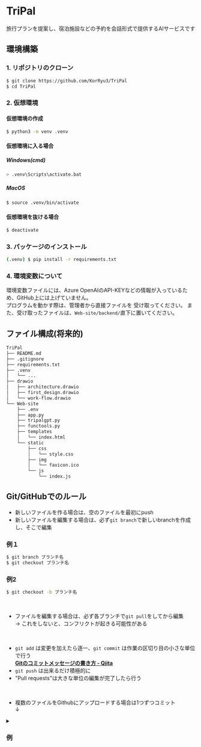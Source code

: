 # TriPal
旅行プランを提案し、宿泊施設などの予約を会話形式で提供するAIサービスです


## 環境構築
### 1. リポジトリのクローン
```bash
$ git clone https://github.com/KorRyu3/TriPal
$ cd TriPal
```

### 2. 仮想環境
#### 仮想環境の作成
```bash
$ python3 -m venv .venv
```
#### 仮想環境に入る場合
##### Windows(cmd)
```bash
> .venv\Scripts\activate.bat
```
##### MacOS
```bash
$ source .venv/bin/activate
```
#### 仮想環境を抜ける場合
```bash
$ deactivate
```

### 3. パッケージのインストール
```bash
(.venv) $ pip install -r requirements.txt
```

### 4. 環境変数について
環境変数ファイルには、Azure OpenAIのAPI-KEYなどの情報が入っているため、GitHub上には上げていません。  
プログラムを動かす際は、管理者から直接ファイルを
受け取ってください。
また、受け取ったファイルは、`Web-site/backend/`直下に置いてください。

## ファイル構成(将来的)
```bash
TriPal
├── README.md
├── .gitignore
├── requirements.txt
├── .venv
│   └── ...
├── drawio
│   ├── architecture.drawio
│   ├── first_design.drawio
│   └── work-flow.drawio
└── Web-site
    ├── .env
    ├── app.py
    ├── tripalgpt.py
    ├── functools.py
    ├── templates
    │   └── index.html
    └── static
        ├── css
        │   └── style.css
        ├── img
        │   └── favicon.ico
        └── js
            └── index.js
```


## Git/GitHubでのルール


- 新しいファイルを作る場合は、空のファイルを最初にpush
- 新しいファイルを編集する場合は、必ず`git branch`で新しいbranchを作成し、そこで編集<br>
### 例１
```bash
$ git branch ブランチ名
$ git checkout ブランチ名
```
### 例2
```bash
$ git checkout -b ブランチ名
```
<br>


- ファイルを編集する場合は、必ず各ブランチで`git pull`をしてから編集  
→ これをしないと、コンフリクトが起きる可能性がある  
<br>


- `git add` は変更を加えたら逐一、`git commit` は作業の区切り目の小さな単位で行う  
[**Gitのコミットメッセージの書き方 - Qiita**](https://qiita.com/itosho/items/9565c6ad2ffc24c09364#%E9%80%9A%E5%B8%B8%E7%89%88)  
- `git push` は出来るだけ積極的に
- "Pull requests"は大きな単位の編集が完了したら行う  
<br>

- 複数のファイルをGithubにアップロードする場合は1つずつコミット  
 ↓
 
<details><summary><h3>例</h3></summary>
hoge.pyとhoge.htmlを編集し、両方commitしたい場合

#### hoge.py
```bash
git add hoge.py
git commit -m "hoge.pyについてのコメント"
git push
```  

#### hoge.html
```bash
git add hoge.html  
git commit -m "hoge.htmlについてのコメント"  
git push
```
</details>
